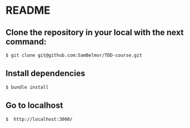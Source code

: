 # README

## Clone the repository in your local with the next command:

    $ git clone git@github.com:SamBelmor/TDD-course.git
    
## Install dependencies

    $ bundle install

## Go to localhost

    $  http://localhost:3000/
